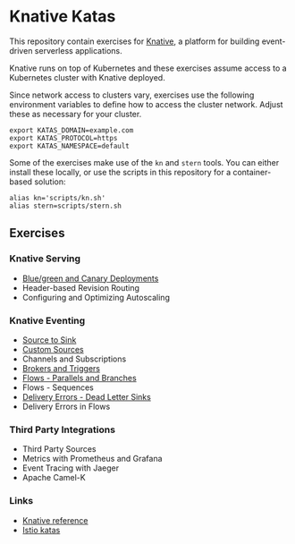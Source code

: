 # Knative Katas

This repository contain exercises for [Knative](https://knative.dev), a platform
for building event-driven serverless applications.

Knative runs on top of Kubernetes and these exercises assume access to a
Kubernetes cluster with Knative deployed.

Since network access to clusters vary, exercises use the following environment
variables to define how to access the cluster network. Adjust these as necessary
for your cluster.

```console
export KATAS_DOMAIN=example.com
export KATAS_PROTOCOL=https
export KATAS_NAMESPACE=default
```

Some of the exercises make use of the `kn` and `stern` tools. You can either
install these locally, or use the scripts in this repository for a
container-based solution:

```console
alias kn='scripts/kn.sh'
alias stern=scripts/stern.sh
```

## Exercises

### Knative Serving

- [Blue/green and Canary Deployments](blue-green-and-canary.md)
- Header-based Revision Routing
- Configuring and Optimizing Autoscaling

### Knative Eventing

- [Source to Sink](source-to-sink.md)
- [Custom Sources](custom-sources.md)
- Channels and Subscriptions
- [Brokers and Triggers](brokers-and-triggers.md)
- [Flows - Parallels and Branches](parallels-and-branches.md)
- Flows - Sequences
- [Delivery Errors - Dead Letter Sinks](delivery-errors.md)
- Delivery Errors in Flows

### Third Party Integrations

- Third Party Sources
- Metrics with Prometheus and Grafana
- Event Tracing with Jaeger
- Apache Camel-K

### Links

- [Knative reference](https://knative.dev/docs/reference/)
- [Istio katas](https://github.com/MichaelVL/istio-katas)